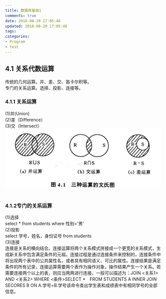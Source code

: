 ```yaml
---
title: 数据库基础1
comments: true
date: 2018-08-20 17:05:48
updated: 2018-08-20 17:05:48
tags:
categories:
- Program
- test
---
```


## 4.1 关系代数运算       

传统的几何运算。并、差、交、笛卡尔积等。        
专门的关系运算。选择、投影、连接等。    
### 4.1.1 关系运算   

(1)并(Union)     
(2)差（Difference）  
(3)交（Intersect）
![图片代替文字](2018-08-20-数据库基础1\Image.png)        

### 4.1.2专门的关系运算        

(1)选择            
select * from students where 性别='男'        
(2)投影            
select 学号，姓名，身份证号 from students       
(3)连接            
连接是关系的横向结合。连接运算将两个关系模式拼接成一个更宽的关系模式，生成新关系中包含满足条件的元祖。连接过程是通过连接条件来控制的，连接条件中将出现两个表中的公共属性名，或者具有相同语义、可比的属性。连接结果是满足条件的所有记录，连接运算需要两个表作为操作对象，操作结果产生一个关系。若需要连接两个以上的表，则应当两两进行连接。一般可以描述为：JOIN <关系1> AND <关系2> WHERE <条件>SELECT *　FROM STUDENTS A INNER JOIN SECORES B ON A.学号=B.学号该命令查出学生表和成绩表中有相同学号的全部信息。 